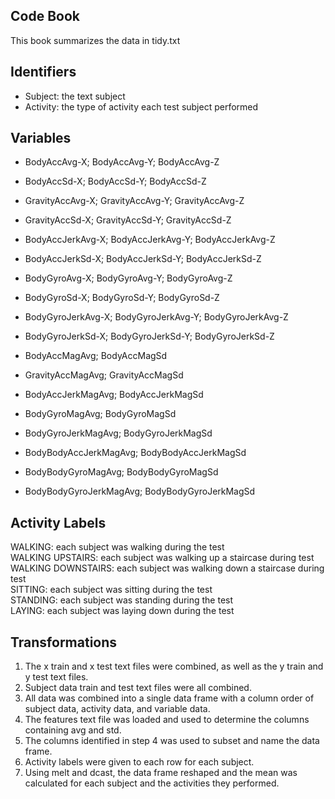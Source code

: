 ## Code Book
This book summarizes the data in tidy.txt

## Identifiers

- Subject: the text subject
- Activity: the type of activity each test subject performed

## Variables

- BodyAccAvg-X; BodyAccAvg-Y; BodyAccAvg-Z
- BodyAccSd-X; BodyAccSd-Y; BodyAccSd-Z   

- GravityAccAvg-X; GravityAccAvg-Y; GravityAccAvg-Z
- GravityAccSd-X; GravityAccSd-Y; GravityAccSd-Z   

- BodyAccJerkAvg-X; BodyAccJerkAvg-Y; BodyAccJerkAvg-Z
- BodyAccJerkSd-X; BodyAccJerkSd-Y; BodyAccJerkSd-Z   

- BodyGyroAvg-X; BodyGyroAvg-Y; BodyGyroAvg-Z
- BodyGyroSd-X; BodyGyroSd-Y; BodyGyroSd-Z   

- BodyGyroJerkAvg-X; BodyGyroJerkAvg-Y; BodyGyroJerkAvg-Z
- BodyGyroJerkSd-X; BodyGyroJerkSd-Y; BodyGyroJerkSd-Z   

- BodyAccMagAvg; BodyAccMagSd   

- GravityAccMagAvg; GravityAccMagSd   

- BodyAccJerkMagAvg; BodyAccJerkMagSd   

- BodyGyroMagAvg; BodyGyroMagSd   

- BodyGyroJerkMagAvg; BodyGyroJerkMagSd   

- BodyBodyAccJerkMagAvg; BodyBodyAccJerkMagSd   

- BodyBodyGyroMagAvg; BodyBodyGyroMagSd   

- BodyBodyGyroJerkMagAvg; BodyBodyGyroJerkMagSd   

## Activity Labels

WALKING: each subject was walking during the test   
WALKING UPSTAIRS: each subject was walking up a staircase during test   
WALKING DOWNSTAIRS: each subject was walking down a staircase during test   
SITTING: each subject was sitting during the test   
STANDING: each subject was standing during the test   
LAYING: each subject was laying down during the test

## Transformations

1. The x train and x test text files were combined, as well as the y train and y test text files.
2. Subject data train and test text files were all combined.
3. All data was combined into a single data frame with a column order of subject data, activity data, and variable data.
4. The features text file was loaded and used to determine the columns containing avg and std.
5. The columns identified in step 4 was used to subset and name the data frame.
6. Activity labels were given to each row for each subject.
7. Using melt and dcast, the data frame reshaped and the mean was calculated for each subject and the activities they performed.
